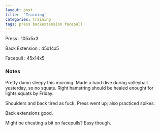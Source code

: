 ```yaml
---
layout: post
title:  'Training'
categories: training
tags: press backextension facepull
---
```


Press       :   105x5x3

Back Extension      :   45x14x5

Facepull    :   45x14x5

### Notes

Pretty damn sleepy this morning. Made a hard dive during volleyball yesterday, so no
squats. Right hamstring should be healed enought for lights squats by Friday.

Shoulders and back tired as fuck. Press went up; also practiced spikes.

Back extensions good.

Might be cheating a bit on facepulls? Easy though.
